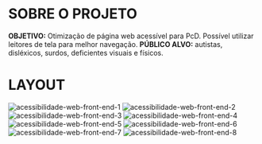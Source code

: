 # SOBRE O PROJETO 
**OBJETIVO:**  Otimização de página web acessível para PcD. Possível utilizar leitores de tela para melhor navegação.
**PÚBLICO ALVO:** autistas, disléxicos, surdos, deficientes visuais e físicos.

# LAYOUT
![acessibilidade-web-front-end-1](https://user-images.githubusercontent.com/84814160/119595880-9e263880-bdb4-11eb-9b66-a32d8ec58bbf.png)
![acessibilidade-web-front-end-2](https://user-images.githubusercontent.com/84814160/119596015-d7f73f00-bdb4-11eb-9724-d9fbd15f1dde.png)
![acessibilidade-web-front-end-3](https://user-images.githubusercontent.com/84814160/119596059-e6ddf180-bdb4-11eb-945f-e29f89e35326.png)
![acessibilidade-web-front-end-4](https://user-images.githubusercontent.com/84814160/119596064-e7768800-bdb4-11eb-839c-ac299e13f116.png)
![acessibilidade-web-front-end-5](https://user-images.githubusercontent.com/84814160/119596033-e0e81080-bdb4-11eb-9379-102e9f04ad38.png)
![acessibilidade-web-front-end-6](https://user-images.githubusercontent.com/84814160/119596373-64096680-bdb5-11eb-9939-4cc01370a926.png)
![acessibilidade-web-front-end-7](https://user-images.githubusercontent.com/84814160/119596048-e5142e00-bdb4-11eb-90a5-af2a8316b522.png)
![acessibilidade-web-front-end-8](https://user-images.githubusercontent.com/84814160/119596054-e5acc480-bdb4-11eb-815f-7fc83f431c2f.png)
